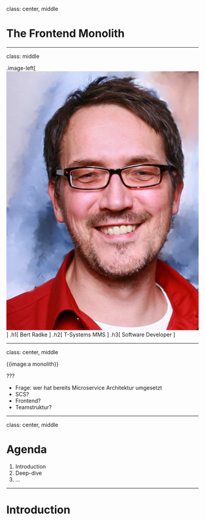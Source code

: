 

class: center, middle

# The Frontend Monolith

---

class: middle

.image-left[![Bert Radke](img/Bert.png)]
.h1[
Bert Radke
]
.h2[
T-Systems MMS
]
.h3[
Software Developer
]


---
class: center, middle

{{image:a monolith}}

???

 * Frage: wer hat bereits Microservice Architektur umgesetzt
 * SCS?
 * Frontend?
 * Teamstruktur?

---
class: center, middle

# Agenda

1. Introduction
2. Deep-dive
3. ...

---

# Introduction

